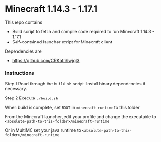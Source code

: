 # Minecraft 1.14.3 - 1.17.1
This repo contains
- Build script to fetch and compile code required to run Minecraft 1.14.3 - 1.17.1
- Self-contained launcher script for Minecraft client

Dependencies are 
- https://github.com/CRKatri/lwjgl3

### Instructions

Step 1
Read through the `build.sh` script. Install binary dependencies if necessary. 

Step 2
Execute `./build.sh`

When build is complete, set `ROOT` in `minecraft-runtime` to this folder

From the Minecraft launcher, edit your profile and change the executable to 
`<absolute-path-to-this-folder>/minecraft-runtime`

Or in MultiMC set your java runtime to 
`<absolute-path-to-this-folder>/minecraft-runtime`
